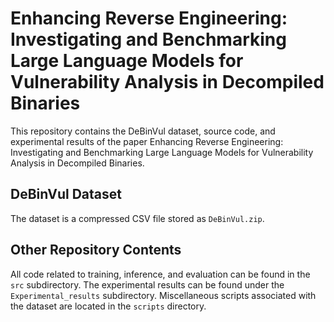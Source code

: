 # Enhancing Reverse Engineering: Investigating and Benchmarking Large Language Models for Vulnerability Analysis in Decompiled Binaries

This repository contains the DeBinVul dataset, source code, and experimental results of the paper Enhancing Reverse Engineering: Investigating and Benchmarking Large Language Models for Vulnerability Analysis in Decompiled Binaries.

## DeBinVul Dataset

The dataset is a compressed CSV file stored as `DeBinVul.zip`.

## Other Repository Contents

All code related to training, inference, and evaluation can be found in the `src` subdirectory. The experimental results can be found under the `Experimental_results` subdirectory. Miscellaneous scripts associated with the dataset are located in the `scripts` directory.